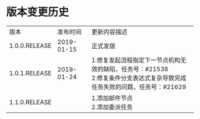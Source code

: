 # 版本变更历史

<table>
	<tr>
	      <td>版本</td>
	      <td>发布时间</td>
	      <td>更新内容描述</td>
	</tr>
	<tr>
	      <td>1.0.0.RELEASE</td>
	      <td>2019-01-15</td>
	      <td>正式发版</td>
	</tr>
	<tr>
	      <td>1.0.1.RELEASE</td>
	      <td>2019-01-24</td>
	      <td>
	         1.修复发起流程指定下一节点机构无效的缺陷，任务号：#21538<br />
	         2.修复条件分支表达式复杂导致完成任务失败的问题，任务号：#21629
	      </td>
	</tr>
	<tr>
		<td>1.1.0.RELEASE</td>
		<td></td>
		<td>
			1.添加邮件节点<br />
			2.添加委派任务<br />
		</td>
	</tr>
</table>
